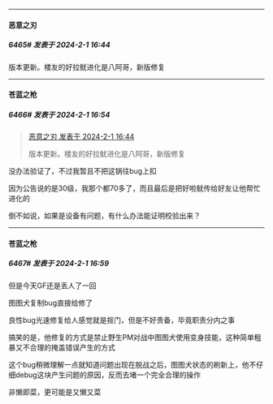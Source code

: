 
*****

####  恶意之刃  
##### 6465#       发表于 2024-2-1 16:44

版本更新。楼友的好拉鱿进化是八阿哥，新版修复


*****

####  苍蓝之枪  
##### 6466#       发表于 2024-2-1 16:54

<blockquote><a href="httphttps://bbs.saraba1st.com/2b/forum.php?mod=redirect&amp;goto=findpost&amp;pid=63855294&amp;ptid=2053836" target="_blank">恶意之刃 发表于 2024-2-1 16:44</a>

版本更新。楼友的好拉鱿进化是八阿哥，新版修复</blockquote>
没办法验证了，不过我暂且不把这锅往bug上扣

因为公告说的是30级，我那个都70多了，而且最后是把好啦鱿传给好友让他帮忙进化的

倒不如说，如果是设备有问题，有什么办法能证明校验出来？

*****

####  苍蓝之枪  
##### 6467#       发表于 2024-2-1 16:59

但是今天GF还是丢人了一回

图图犬复制bug直接给修了

良性bug光速修复给人感觉就是抠门，但是不好责备，毕竟职责分内之事

搞笑的是，他修复的方式是禁止野生PM对战中图图犬使用变身技能，这种简单粗暴又不合理的掩盖错误产生的方式

这个bug稍微理解一点就知道问题出现在脱战之后，图图犬状态的刷新上，他不仔细debug这块产生问题的原因，反而去堵一个完全合理的操作

非懒即菜，更可能是又懒又菜

